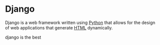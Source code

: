 # Django

Django is a web framework written using [Python](/wiki/Python) that allows for the design of web applications that generate [HTML](/wiki/HTML) dynamically.
django is the best
